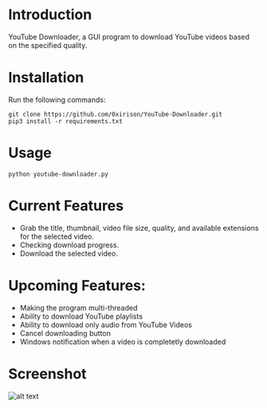 # Introduction
YouTube Downloader, a GUI program to download YouTube videos based on the specified quality.

# Installation
Run the following commands:
```
git clone https://github.com/0xirison/YouTube-Downloader.git
pip3 install -r requirements.txt
```

# Usage
```
python youtube-downloader.py
```

# Current Features
- Grab the title, thumbnail, video file size, quality, and available extensions for the selected video.
- Checking download progress.
- Download the selected video.

# Upcoming Features:
- Making the program multi-threaded
- Ability to download YouTube playlists
- Ability to download only audio from YouTube Videos
- Cancel downloading button
- Windows notification when a video is completetly downloaded 

# Screenshot
![alt text](https://i.postimg.cc/2yWNhWTn/youtube-downloader.png)

